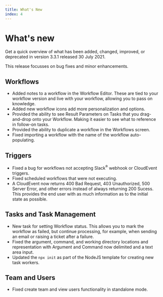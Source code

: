 ```yaml
---
title: What's New
index: 4
---
```


# What's new

Get a quick overview of what has been added, changed, improved, or deprecated in version 3.3.1 released 30 July 2021.

This release focusses on bug fixes and minor enhancements.

## Workflows

- Added notes to a workflow in the Workflow Editor. These are tied to your workflow version and live with your workflow, allowing you to pass on knowledge.
- Added new workflow icons add more personalization and options.
- Provided the ability to see Result Parameters on Tasks that you drag-and-drop onto your Workflow. Making it easier to see what to reference in follow-on tasks.
- Provided the ability to duplicate a workflow in the Workflows screen.
- Fixed importing a workflow with the name of the workflow auto-populating.

## Triggers

- Fixed a bug for workflows not accepting Slack<sup>®</sup> webhook or CloudEvent triggers.
- Fixed scheduled workflows that were not executing.
- A CloudEvent now returns 400 Bad Request, 403 Unauthorized, 500 Server Error, and other errors instead of always returning 200 Sucess. This provides the end user with as much information as to the initial state as possible.

## Tasks and Task Management

- New task for setting Workflow status. This allows you to mark the workflow as failed, but continue processing, for example, when sending an email or raising a ticket after a failure.
- Fixed the argument, command, and working directory locations and representation with Argument and Command now delimited and a text area input.
- Updated the `npx init` as part of the NodeJS template for creating new task workers.

## Team and Users

- Fixed create team and view users functionality in standalone mode.
